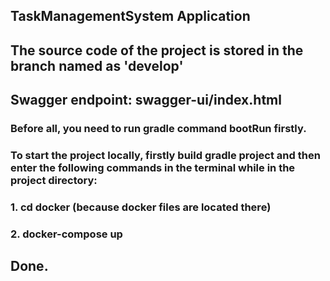 ## TaskManagementSystem Application
## The source code of the project is stored in the branch named as 'develop'
## Swagger endpoint: swagger-ui/index.html
### Before all, you need to run gradle command bootRun firstly.
### To start the project locally, firstly build gradle project and then enter the following commands in the terminal while in the project directory:
### 1. cd docker (because docker files are located there)
### 2. docker-compose up
## Done.